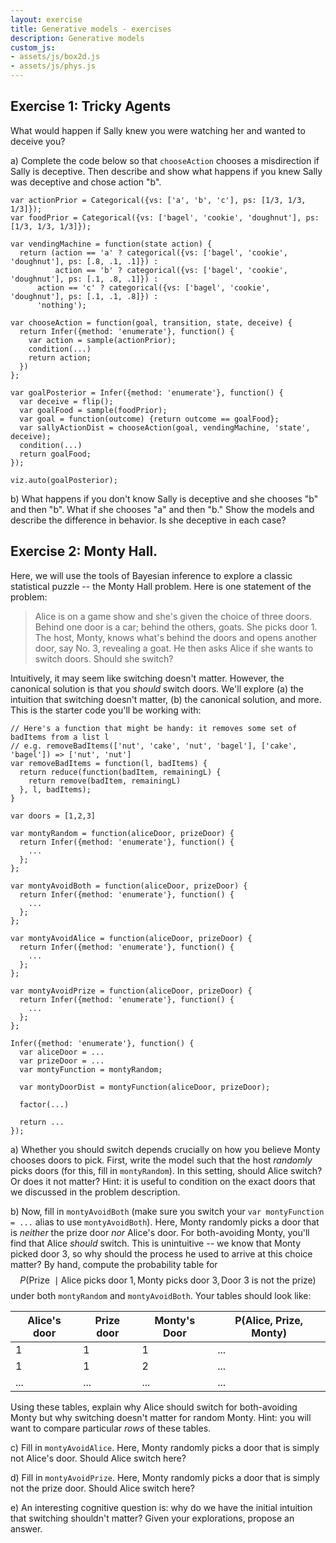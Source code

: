 ```yaml
---
layout: exercise
title: Generative models - exercises
description: Generative models
custom_js:
- assets/js/box2d.js
- assets/js/phys.js
---
```


## Exercise 1: Tricky Agents

What would happen if Sally knew you were watching her and wanted to deceive you? 

a) Complete the code below so that `chooseAction` chooses a misdirection if Sally is deceptive. Then describe and show what happens if you knew Sally was deceptive and chose action "b".

~~~~
var actionPrior = Categorical({vs: ['a', 'b', 'c'], ps: [1/3, 1/3, 1/3]});
var foodPrior = Categorical({vs: ['bagel', 'cookie', 'doughnut'], ps: [1/3, 1/3, 1/3]});

var vendingMachine = function(state action) {
  return (action == 'a' ? categorical({vs: ['bagel', 'cookie', 'doughnut'], ps: [.8, .1, .1]}) :
          action == 'b' ? categorical({vs: ['bagel', 'cookie', 'doughnut'], ps: [.1, .8, .1]}) :
	  action == 'c' ? categorical({vs: ['bagel', 'cookie', 'doughnut'], ps: [.1, .1, .8]}) :
	  'nothing');

var chooseAction = function(goal, transition, state, deceive) {
  return Infer({method: 'enumerate'}, function() {
    var action = sample(actionPrior);
    condition(...)
    return action;
  })
};

var goalPosterior = Infer({method: 'enumerate'}, function() {
  var deceive = flip();
  var goalFood = sample(foodPrior);
  var goal = function(outcome) {return outcome == goalFood};
  var sallyActionDist = chooseAction(goal, vendingMachine, 'state', deceive);
  condition(...)
  return goalFood;
});

viz.auto(goalPosterior);
~~~~

b) What happens if you don't know Sally is deceptive and she chooses "b" and then "b". What if she chooses "a" and then "b." Show the models and describe the difference in behavior. Is she deceptive in each case?

## Exercise 2: Monty Hall.

Here, we will use the tools of Bayesian inference to explore a classic statistical puzzle -- the Monty Hall problem. Here is one statement of the problem:

> Alice is on a game show and she's given the choice of three doors. Behind one door is a car; behind the others, goats. She picks door 1. The host, Monty, knows what's behind the doors and opens another door, say No. 3, revealing a goat. He then asks Alice if she wants to switch doors. Should she switch?

Intuitively, it may seem like switching doesn't matter. However, the canonical solution is that you *should* switch doors. We'll explore (a) the intuition that switching doesn't matter, (b) the canonical solution, and more. This is the starter code you'll be working with:

~~~~
// Here's a function that might be handy: it removes some set of badItems from a list l
// e.g. removeBadItems(['nut', 'cake', 'nut', 'bagel'], ['cake', 'bagel']) => ['nut', 'nut']
var removeBadItems = function(l, badItems) {
  return reduce(function(badItem, remainingL) {
    return remove(badItem, remainingL)
  }, l, badItems);
}

var doors = [1,2,3]

var montyRandom = function(aliceDoor, prizeDoor) {
  return Infer({method: 'enumerate'}, function() {
    ... 
  };
};

var montyAvoidBoth = function(aliceDoor, prizeDoor) {
  return Infer({method: 'enumerate'}, function() {
    ... 
  };
};

var montyAvoidAlice = function(aliceDoor, prizeDoor) {
  return Infer({method: 'enumerate'}, function() {
    ... 
  };
};

var montyAvoidPrize = function(aliceDoor, prizeDoor) {
  return Infer({method: 'enumerate'}, function() {
    ... 
  };
};

Infer({method: 'enumerate'}, function() {
  var aliceDoor = ...
  var prizeDoor = ...
  var montyFunction = montyRandom;

  var montyDoorDist = montyFunction(aliceDoor, prizeDoor);

  factor(...)

  return ...
});
~~~~

a) Whether you should switch depends crucially on how you believe Monty chooses doors to pick. First, write the model such that the host *randomly* picks doors (for this, fill in `montyRandom`). In this setting, should Alice switch? Or does it not matter? Hint: it is useful to condition on the exact doors that we discussed in the problem description.

b) Now, fill in `montyAvoidBoth` (make sure you switch your `var montyFunction = ...` alias to use `montyAvoidBoth`). Here, Monty randomly picks a door that is *neither* the prize door *nor* Alice's door. For both-avoiding Monty, you'll find that Alice *should* switch. This is unintuitive  -- we know that Monty picked door 3, so why should the process he used to arrive at this choice matter? By hand, compute the probability table for $$P(\text{Prize } \mid \text{Alice picks door 1}, \text{Monty picks door 3}, \text{Door 3 is not the prize})$$ under both `montyRandom` and `montyAvoidBoth`. Your tables should look like:

Alice's door|   Prize door|     Monty's Door|   P(Alice, Prize, Monty)
-------------|  -----------|    -------------|  -----------------------
1|              1|              1|              ...
1|              1|              2|              ...
...|            ...|            ...|            ...

Using these tables, explain why Alice should switch for both-avoiding Monty but why switching doesn't matter for random Monty. Hint: you will want to compare particular *rows* of these tables.

c) Fill in `montyAvoidAlice`. Here, Monty randomly picks a door that is simply not Alice's door. Should Alice switch here?
    
d) Fill in `montyAvoidPrize`. Here, Monty randomly picks a door that is simply not the prize door. Should Alice switch here?

e) An interesting cognitive question is: why do we have the initial intuition that switching shouldn't matter? Given your explorations, propose an answer.
